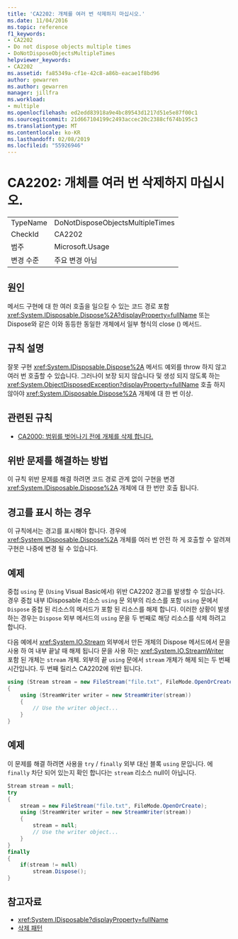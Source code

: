 ```yaml
---
title: 'CA2202: 개체를 여러 번 삭제하지 마십시오.'
ms.date: 11/04/2016
ms.topic: reference
f1_keywords:
- CA2202
- Do not dispose objects multiple times
- DoNotDisposeObjectsMultipleTimes
helpviewer_keywords:
- CA2202
ms.assetid: fa85349a-cf1e-42c8-a86b-eacae1f8bd96
author: gewarren
ms.author: gewarren
manager: jillfra
ms.workload:
- multiple
ms.openlocfilehash: ed2edd83918a9e4bc89543d1217d51e5e87f00c1
ms.sourcegitcommit: 21d667104199c2493accec20c2388cf674b195c3
ms.translationtype: MT
ms.contentlocale: ko-KR
ms.lasthandoff: 02/08/2019
ms.locfileid: "55926946"
---
```

# <a name="ca2202-do-not-dispose-objects-multiple-times"></a>CA2202: 개체를 여러 번 삭제하지 마십시오.

|||
|-|-|
|TypeName|DoNotDisposeObjectsMultipleTimes|
|CheckId|CA2202|
|범주|Microsoft.Usage|
|변경 수준|주요 변경 아님|

## <a name="cause"></a>원인

메서드 구현에 대 한 여러 호출을 일으킬 수 있는 코드 경로 포함 <xref:System.IDisposable.Dispose%2A?displayProperty=fullName> 또는 Dispose와 같은 이와 동등한 동일한 개체에서 일부 형식의 close () 메서드.

## <a name="rule-description"></a>규칙 설명

잘못 구현 <xref:System.IDisposable.Dispose%2A> 메서드 예외를 throw 하지 않고 여러 번 호출할 수 있습니다. 그러나이 보장 되지 않습니다 및 생성 되지 않도록 하는 <xref:System.ObjectDisposedException?displayProperty=fullName> 호출 하지 않아야 <xref:System.IDisposable.Dispose%2A> 개체에 대 한 번 이상.

## <a name="related-rules"></a>관련된 규칙

- [CA2000: 범위를 벗어나기 전에 개체를 삭제 합니다.](../code-quality/ca2000-dispose-objects-before-losing-scope.md)

## <a name="how-to-fix-violations"></a>위반 문제를 해결하는 방법

이 규칙 위반 문제를 해결 하려면 코드 경로 관계 없이 구현을 변경 <xref:System.IDisposable.Dispose%2A> 개체에 대 한 번만 호출 됩니다.

## <a name="when-to-suppress-warnings"></a>경고를 표시 하는 경우

이 규칙에서는 경고를 표시해야 합니다. 경우에 <xref:System.IDisposable.Dispose%2A> 개체를 여러 번 안전 하 게 호출할 수 알려져 구현은 나중에 변경 될 수 있습니다.

## <a name="example"></a>예제

중첩 `using` 문 (`Using` Visual Basic에서) 위반 CA2202 경고를 발생할 수 있습니다. 경우 중첩 내부 IDisposable 리소스 `using` 문 외부의 리소스를 포함 `using` 문에서 `Dispose` 중첩 된 리소스의 메서드가 포함 된 리소스를 해제 합니다. 이러한 상황이 발생 하는 경우는 `Dispose` 외부 메서드의 `using` 문을 두 번째로 해당 리소스를 삭제 하려고 합니다.

다음 예에서 <xref:System.IO.Stream> 외부에서 만든 개체의 Dispose 메서드에서 문을 사용 하 여 내부 끝날 때 해제 됩니다 문을 사용 하는 <xref:System.IO.StreamWriter> 포함 된 개체는 `stream` 개체. 외부의 끝 `using` 문에서 `stream` 개체가 해제 되는 두 번째 시간입니다. 두 번째 릴리스 CA2202에 위반 됩니다.

```csharp
using (Stream stream = new FileStream("file.txt", FileMode.OpenOrCreate))
{
    using (StreamWriter writer = new StreamWriter(stream))
    {
        // Use the writer object...
    }
}
```

## <a name="example"></a>예제

이 문제를 해결 하려면 사용을 `try` / `finally` 외부 대신 블록 `using` 문입니다. 에 `finally` 차단 되어 있는지 확인 합니다는 `stream` 리소스 null이 아닙니다.

```csharp
Stream stream = null;
try
{
    stream = new FileStream("file.txt", FileMode.OpenOrCreate);
    using (StreamWriter writer = new StreamWriter(stream))
    {
        stream = null;
        // Use the writer object...
    }
}
finally
{
    if(stream != null)
        stream.Dispose();
}
```

## <a name="see-also"></a>참고자료

- <xref:System.IDisposable?displayProperty=fullName>
- [삭제 패턴](/dotnet/standard/design-guidelines/dispose-pattern)